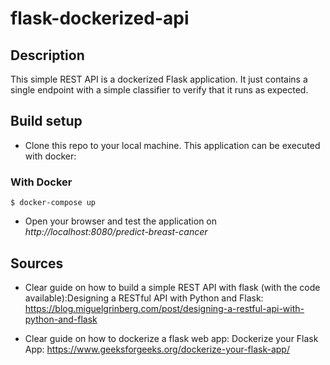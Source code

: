 # flask-dockerized-api

## Description

This simple REST API is a dockerized Flask application.
It just contains a single endpoint with a simple classifier to verify that it runs as expected.

## Build setup

- Clone this repo to your local machine. This application can be executed with docker:

### With Docker

```
$ docker-compose up
```

- Open your browser and test the application on *http://localhost:8080/predict-breast-cancer*

## Sources

- Clear guide on how to build a simple REST API with flask (with the code available):Designing a RESTful API with Python and Flask: https://blog.miguelgrinberg.com/post/designing-a-restful-api-with-python-and-flask 

- Clear guide on how to dockerize a flask web app: Dockerize your Flask App: https://www.geeksforgeeks.org/dockerize-your-flask-app/ 
